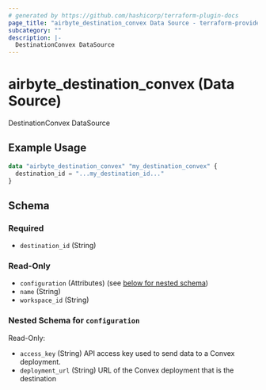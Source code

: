 ```yaml
---
# generated by https://github.com/hashicorp/terraform-plugin-docs
page_title: "airbyte_destination_convex Data Source - terraform-provider-airbyte"
subcategory: ""
description: |-
  DestinationConvex DataSource
---
```


# airbyte_destination_convex (Data Source)

DestinationConvex DataSource

## Example Usage

```terraform
data "airbyte_destination_convex" "my_destination_convex" {
  destination_id = "...my_destination_id..."
}
```

<!-- schema generated by tfplugindocs -->
## Schema

### Required

- `destination_id` (String)

### Read-Only

- `configuration` (Attributes) (see [below for nested schema](#nestedatt--configuration))
- `name` (String)
- `workspace_id` (String)

<a id="nestedatt--configuration"></a>
### Nested Schema for `configuration`

Read-Only:

- `access_key` (String) API access key used to send data to a Convex deployment.
- `deployment_url` (String) URL of the Convex deployment that is the destination


